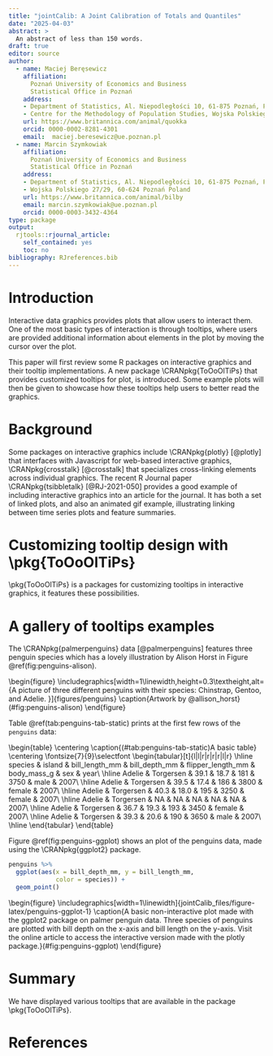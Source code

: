```yaml
---
title: "jointCalib: A Joint Calibration of Totals and Quantiles"
date: "2025-04-03"
abstract: >
  An abstract of less than 150 words.
draft: true
editor: source
author:  
  - name: Maciej Beręsewicz
    affiliation: 
      Poznań University of Economics and Business
      Statistical Office in Poznań
    address:
    - Department of Statistics, Al. Niepodległości 10, 61-875 Poznań, Poland
    - Centre for the Methodology of Population Studies, Wojska Polskiego 27/29, 60-624 Poznań Poland
    url: https://www.britannica.com/animal/quokka
    orcid: 0000-0002-8281-4301
    email:  maciej.beresewicz@ue.poznan.pl
  - name: Marcin Szymkowiak
    affiliation:
      Poznań University of Economics and Business
      Statistical Office in Poznań
    address:
    - Department of Statistics, Al. Niepodległości 10, 61-875 Poznań, Poland
    - Wojska Polskiego 27/29, 60-624 Poznań Poland
    url: https://www.britannica.com/animal/bilby
    email: marcin.szymkowiak@ue.poznan.pl
    orcid: 0000-0003-3432-4364
type: package
output: 
  rjtools::rjournal_article:
    self_contained: yes
    toc: no
bibliography: RJreferences.bib
---
```




# Introduction

Interactive data graphics provides plots that allow users to interact
them. One of the most basic types of interaction is through tooltips,
where users are provided additional information about elements in the
plot by moving the cursor over the plot.

This paper will first review some R packages on interactive graphics and
their tooltip implementations. A new package \CRANpkg{ToOoOlTiPs} that
provides customized tooltips for plot, is introduced. Some example plots
will then be given to showcase how these tooltips help users to better
read the graphics.

# Background

Some packages on interactive graphics include \CRANpkg{plotly} [@plotly]
that interfaces with Javascript for web-based interactive graphics,
\CRANpkg{crosstalk} [@crosstalk] that specializes cross-linking elements
across individual graphics. The recent R Journal paper
\CRANpkg{tsibbletalk} [@RJ-2021-050] provides a good example of
including interactive graphics into an article for the journal. It has
both a set of linked plots, and also an animated gif example,
illustrating linking between time series plots and feature summaries.

# Customizing tooltip design with \pkg{ToOoOlTiPs}

\pkg{ToOoOlTiPs} is a packages for customizing tooltips in interactive
graphics, it features these possibilities.

# A gallery of tooltips examples

The \CRANpkg{palmerpenguins} data [@palmerpenguins] features three
penguin species which has a lovely illustration by Alison Horst in
Figure \@ref(fig:penguins-alison).

\begin{figure}
\includegraphics[width=1\linewidth,height=0.3\textheight,alt={A picture of three different penguins with their species: Chinstrap, Gentoo, and Adelie. }]{figures/penguins} \caption{Artwork by \@allison\_horst}(\#fig:penguins-alison)
\end{figure}

Table
\@ref(tab:penguins-tab-static)
prints at the first few rows of the `penguins` data:



\begin{table}
\centering
\caption{(\#tab:penguins-tab-static)A basic table}
\centering
\fontsize{7}{9}\selectfont
\begin{tabular}[t]{l|l|r|r|r|r|l|r}
\hline
species & island & bill\_length\_mm & bill\_depth\_mm & flipper\_length\_mm & body\_mass\_g & sex & year\\
\hline
Adelie & Torgersen & 39.1 & 18.7 & 181 & 3750 & male & 2007\\
\hline
Adelie & Torgersen & 39.5 & 17.4 & 186 & 3800 & female & 2007\\
\hline
Adelie & Torgersen & 40.3 & 18.0 & 195 & 3250 & female & 2007\\
\hline
Adelie & Torgersen & NA & NA & NA & NA & NA & 2007\\
\hline
Adelie & Torgersen & 36.7 & 19.3 & 193 & 3450 & female & 2007\\
\hline
Adelie & Torgersen & 39.3 & 20.6 & 190 & 3650 & male & 2007\\
\hline
\end{tabular}
\end{table}

Figure
\@ref(fig:penguins-ggplot)
shows an  plot of
the penguins data, made using the
\CRANpkg{ggplot2}
package.




``` r
penguins %>% 
  ggplot(aes(x = bill_depth_mm, y = bill_length_mm, 
             color = species)) + 
  geom_point()
```

\begin{figure}
\includegraphics[width=1\linewidth]{jointCalib_files/figure-latex/penguins-ggplot-1} \caption{A basic non-interactive plot made with the ggplot2 package on palmer penguin data. Three species of penguins are plotted with bill depth on the x-axis and bill length on the y-axis. Visit the online article to access the interactive version made with the plotly package.}(\#fig:penguins-ggplot)
\end{figure}

# Summary

We have displayed various tooltips that are available in the package
\pkg{ToOoOlTiPs}.

# References

